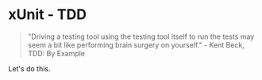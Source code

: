 # xUnit - TDD

> "Driving a testing tool using the testing tool itself to run the tests may seem a bit like performing brain surgery on yourself." - Kent Beck, TDD: By Example

Let's do this.
